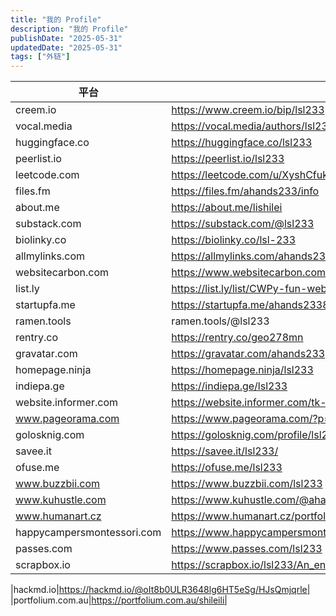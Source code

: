 ```yaml
---
title: "我的 Profile"
description: "我的 Profile"
publishDate: "2025-05-31"
updatedDate: "2025-05-31"
tags: ["外链"]
---
```


| 平台                       | 地址                                                                                                                                            |
| -------------------------- | ----------------------------------------------------------------------------------------------------------------------------------------------- |
| creem.io                   | https://www.creem.io/bip/lsl233                                                                                                                 |
| vocal.media                | https://vocal.media/authors/lsl233                                                                                                              |
| huggingface.co             | https://huggingface.co/lsl233                                                                                                                   |
| peerlist.io                | https://peerlist.io/lsl233                                                                                                                      |
| leetcode.com               | https://leetcode.com/u/XyshCfukKB                                                                                                               |
| files.fm                   | https://files.fm/ahands233/info                                                                                                                 |
| about.me                   | https://about.me/lishilei                                                                                                                       |
| substack.com               | https://substack.com/@lsl233                                                                                                                    |
| biolinky.co                | https://biolinky.co/lsl-233                                                                                                                     |
| allmylinks.com             | https://allmylinks.com/ahands233                                                                                                                |
| websitecarbon.com          | https://www.websitecarbon.com/website/tk-emojis-com/                                                                                            |
| list.ly                    | https://list.ly/list/CWPy-fun-website                                                                                                           |
| startupfa.me               | https://startupfa.me/ahands233837                                                                                                               |
| ramen.tools                | ramen.tools/@lsl233                                                                                                                             |
| rentry.co                  | https://rentry.co/geo278mn                                                                                                                      |
| gravatar.com               | https://gravatar.com/ahands233                                                                                                                  |
| homepage.ninja             | https://homepage.ninja/lsl233                                                                                                                   |
| indiepa.ge                 | https://indiepa.ge/lsl233                                                                                                                       |
| website.informer.com       | https://website.informer.com/tk-emojis.com                                                                                                      |
| www.pageorama.com          | https://www.pageorama.com/?p=tkemojis                                                                                                           |
| golosknig.com              | https://golosknig.com/profile/lsl233/                                                                                                           |
| savee.it                   | https://savee.it/lsl233/                                                                                                                        |
| ofuse.me                   | https://ofuse.me/lsl233                                                                                                                         |
| www.buzzbii.com            | https://www.buzzbii.com/lsl233                                                                                                                  |
| www.kuhustle.com           | https://www.kuhustle.com/@ahands233                                                                                                             |
| www.humanart.cz            | https://www.humanart.cz/portfolio/lsl233/                                                                                                       |
| happycampersmontessori.com | https://www.happycampersmontessori.com/profile/ahands23334893/profile                                                                           |
| passes.com                 | https://www.passes.com/lsl233                                                                                                                   |
| scrapbox.io                | https://scrapbox.io/lsl233/An_entrepreneur_with_10_years_of_passion_for_product_development,_believing_that_good_products_can_change_the_world. |

|hackmd.io|https://hackmd.io/@oIt8b0ULR3648lg6HT5eSg/HJsQmjqrle|
|portfolium.com.au|https://portfolium.com.au/shileili|